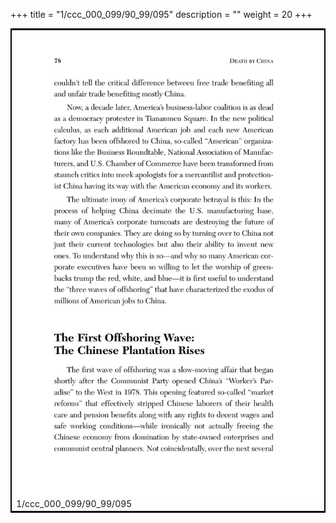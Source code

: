 +++
title = "1/ccc_000_099/90_99/095"
description = ""
weight = 20
+++

<table style="border:2px solid black;max-width:800px;max-height:800px;" 
><tr><td><img class="center-fit-jpg"
src="/jpg_/out_jpg_dbc_095.jpg"  >1/ccc_000_099/90_99/095</img></td></tr></table>